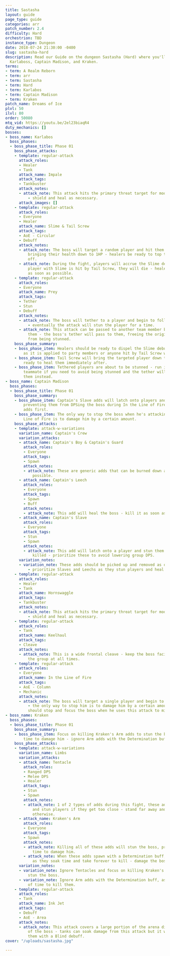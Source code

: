 ```yaml
---
title: Sastasha
layout: guide
page_type: guide
categories: arr
patch_number: 2.4
difficulty: Hard
orchestrion: TBD
instance_type: Dungeon
date: 2018-07-24 21:30:00 -0400
slug: sastasha-hard
description: Read our Guide on the dungeon Sastasha (Hard) where you'll face off against
  Karlaboss, Captain Madison, and Kraken.
terms:
- term: A Realm Reborn
- term: arr
- term: Sastasha
- term: Hard
- term: Karlabos
- term: Captain Madison
- term: Kraken
patch_name: Dreams of Ice
plvl: 50
ilvl: 80
order: 50080
mtq_vid: https://youtu.be/2el23biaqR4
duty_mechanics: []
bosses:
- boss_name: Karlabos
  boss_phases:
  - boss_phase_title: Phase 01
    boss_phase_attacks:
    - template: regular-attack
      attack_roles:
      - Healer
      - Tank
      attack_name: Impale
      attack_tags:
      - Tankbuster
      attack_notes:
      - attack_note: This attack hits the primary threat target for moderate damage
          - shield and heal as necessary.
      attack_images: []
    - template: regular-attack
      attack_roles:
      - Everyone
      - Healer
      attack_name: Slime & Tail Screw
      attack_tags:
      - AoE - Circular
      - Debuff
      attack_notes:
      - attack_note: The boss will target a random player and hit them with Tail Screw,
          bringing their health down to 1HP - healers be ready to top this player
          off.
      - attack_note: During the fight, players will accrue the Slime debuff - if a
          player with Slime is hit by Tail Screw, they will die - healers dispel Slime
          as soon as possible.
    - template: regular-attack
      attack_roles:
      - Everyone
      attack_name: Prey
      attack_tags:
      - Tether
      - Stun
      - Debuff
      attack_notes:
      - attack_note: The boss will tether to a player and begin to follow them around
          - eventually the attack will stun the player for a time.
      - attack_note: This attack can be passed to another team member by running into
          them - the boss's tether will pass to them, freeing the original player
          from being stunned.
    boss_phase_summary:
    - boss_phase_item: Healers should be ready to dispel the Slime debuff as soon
        as it is applied to party members or anyone hit by Tail Screw will die.
    - boss_phase_item: Tail Screw will bring the targeted player down to 1HP - be
        ready to heal them immediately after.
    - boss_phase_item: Tethered players are about to be stunned - run into a different
        teammate if you need to avoid being stunned and the tether will attach to
        them instead.
- boss_name: Captain Madison
  boss_phases:
  - boss_phase_title: Phase 01
    boss_phase_summary:
    - boss_phase_item: Captain's Slave adds will latch onto players and stun them,
        preventing them from DPSing the boss during In the Line of Fire - kill these
        adds first.
    - boss_phase_item: The only way to stop the boss when he's attacking with In the
        Line of Fire is to damage him by a certain amount.
    boss_phase_attacks:
    - template: attack-w-variations
      variation_name: Captain's Crew
      variation_attacks:
      - attack_name: Captain's Boy & Captain's Guard
        attack_roles:
        - Everyone
        attack_tags:
        - Spawn
        attack_notes:
        - attack_note: These are generic adds that can be burned down as quick as
            possible.
      - attack_name: Captain's Leech
        attack_roles:
        - Everyone
        attack_tags:
        - Spawn
        - Buff
        attack_notes:
        - attack_note: This add will heal the boss - kill it as soon as possible.
      - attack_name: Captain's Slave
        attack_roles:
        - Everyone
        attack_tags:
        - Stun
        - Spawn
        attack_notes:
        - attack_note: This add will latch onto a player and stun them until it is
            killed - prioritize these to avoid lowering group DPS.
      variation_notes:
      - variation_note: These adds should be picked up and removed as quick as possible
          - prioritize Slaves and Leechs as they stun players and heal the boss respectively.
    - template: regular-attack
      attack_roles:
      - Healer
      - Tank
      attack_name: Hornswaggle
      attack_tags:
      - Tankbuster
      attack_notes:
      - attack_note: This attack hits the primary threat target for moderate damage
          - shield and heal as necessary.
    - template: regular-attack
      attack_roles:
      - Tank
      attack_name: Keelhaul
      attack_tags:
      - Cleave
      attack_notes:
      - attack_note: This is a wide frontal cleave - keep the boss facing away from
          the group at all times.
    - template: regular-attack
      attack_roles:
      - Everyone
      attack_name: In the Line of Fire
      attack_tags:
      - AoE - Column
      - Mechanic
      attack_notes:
      - attack_note: The boss will target a single player and begin to shoot them
          - the only way to stop him is to damage him by a certain amount - all players
          should stop and focus the boss when he uses this attack to minimize damage.
- boss_name: Kraken
  boss_phases:
  - boss_phase_title: Phase 01
    boss_phase_summary:
    - boss_phase_item: Focus on killing Kraken's Arm adds to stun the boss for free
        time to damage him - ignore Arm adds with the Determination buff.
    boss_phase_attacks:
    - template: attack-w-variations
      variation_name: Limbs
      variation_attacks:
      - attack_name: Tentacle
        attack_roles:
        - Ranged DPS
        - Melee DPS
        - Healer
        attack_tags:
        - Stun
        - Spawn
        attack_notes:
        - attack_note: 1 of 2 types of adds during this fight, these adds will grab
            and stun players if they get too close - stand far away and ignore these
            otherwise.
      - attack_name: Kraken's Arm
        attack_roles:
        - Everyone
        attack_tags:
        - Spawn
        attack_notes:
        - attack_note: Killing all of these adds will stun the boss, providing free
            time to damage him.
        - attack_note: When these adds spawn with a Determination buff, ignore them,
            as they soak time and take forever to kill - damage the boss instead.
      variation_notes:
      - variation_note: Ignore Tentacles and focus on killing Kraken's Arms to eventually
          stun the boss.
      - variation_note: Ignore Arm adds with the Determination buff, as it's a waste
          of time to kill them.
    - template: regular-attack
      attack_roles:
      - Tank
      attack_name: Ink Jet
      attack_tags:
      - Debuff
      - AoE - Area
      attack_notes:
      - attack_note: This attack covers a large portion of the arena directly in front
          of the boss - tanks can soak damage from this attack but it will afflict
          them with a Blind debuff.
cover: "/uploads/sastasha.jpg"

---
```

